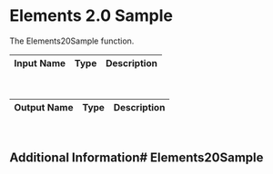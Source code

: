 

# Elements 2.0 Sample

The Elements20Sample function.

|Input Name|Type|Description|
|---|---|---|


<br>

|Output Name|Type|Description|
|---|---|---|


<br>

## Additional Information# Elements20Sample
